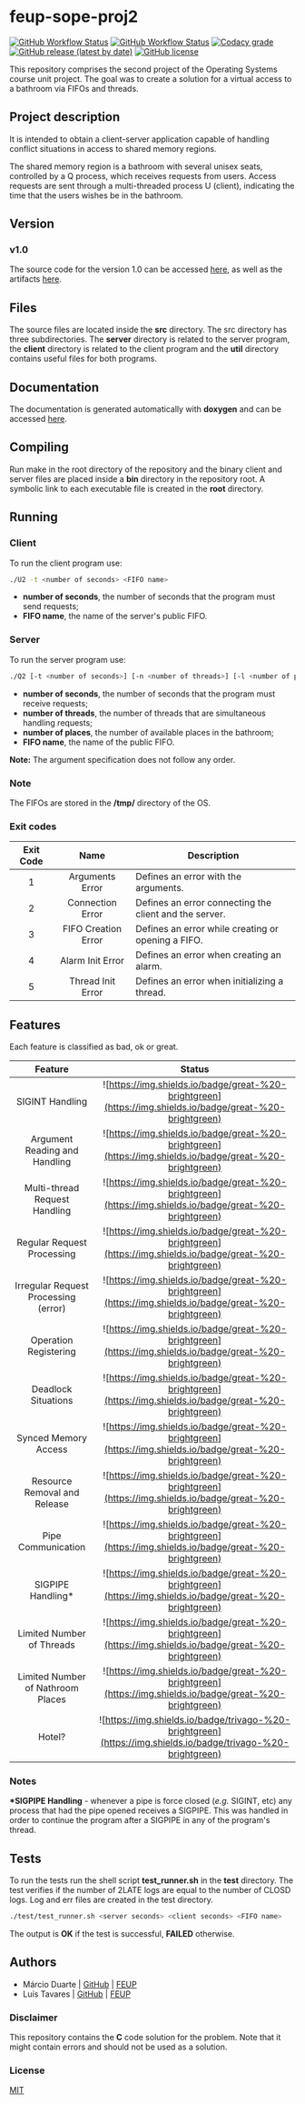# feup-sope-proj2

[![GitHub Workflow Status](https://img.shields.io/github/workflow/status/ctrlmarcio/feup-sope-proj2/C%20CI%20Build?logo=github)](https://github.com/ctrlMarcio/feup-sope-proj2/actions?query=workflow%3A%22C+CI+Build%22)
[![GitHub Workflow Status](https://img.shields.io/github/workflow/status/ctrlmarcio/feup-sope-proj2/C%20CI%20Documentation?label=documentation&logo=github)](https://github.com/ctrlMarcio/feup-sope-proj2/actions?query=workflow%3A%22C+CI+Documentation%22)
[![Codacy grade](https://img.shields.io/codacy/grade/f8bebb649ff54000894035a9db01d11d?logo=codacy)](https://app.codacy.com/manual/ctrlMarcio/feup-sope-proj2)
[![GitHub release (latest by date)](https://img.shields.io/github/v/release/ctrlmarcio/feup-sope-proj2?logo=github)](https://github.com/ctrlMarcio/feup-sope-proj2/actions?query=workflow%3A%22C+CI+Release%22)
[![GitHub license](https://img.shields.io/github/license/ctrlMarcio/feup-sope-proj2?color=blue)](https://github.com/ctrlMarcio/feup-sope-proj2/blob/master/LICENSE)

This repository comprises the second project of the Operating Systems course unit project. The goal was to create a solution for a virtual access to a bathroom via FIFOs and threads.

## Project description

It is intended to obtain a client-server application capable of handling conflict situations in access to shared memory regions.

The shared memory region is a bathroom with several unisex seats,
controlled by a Q process, which receives requests from users. Access requests are sent through a multi-threaded process U (client), indicating the time that the users wishes be in the bathroom.

## Version

### v1.0

The source code for the version 1.0 can be accessed [here](https://github.com/ctrlMarcio/feup-sope-proj2/tree/228a697e44ca587cf574e641789464c889ef0ec2), as well as the artifacts [here](https://github.com/ctrlMarcio/feup-sope-proj2/releases/tag/v1.0).

## Files

The source files are located inside the **src** directory. The src directory has three subdirectories. The **server** directory is related to the server program, the **client** directory is related to the client program and the **util** directory contains useful files for both programs.

## Documentation

The documentation is generated automatically with **doxygen** and can be accessed [here](https://ctrlmarcio.github.io/feup-sope-proj2/).

## Compiling

Run make in the root directory of the repository and the binary client and server files are placed inside a **bin** directory in the repository root. A symbolic link to each executable file is created in the **root** directory.

## Running

### Client

To run the client program use:

```bash
./U2 -t <number of seconds> <FIFO name>
```

-   **number of seconds**, the number of seconds that the program must send requests;
-   **FIFO name**, the name of the server's public FIFO.

### Server

To run the server program use:

```bash
./Q2 [-t <number of seconds>] [-n <number of threads>] [-l <number of places>] <FIFO name>
```

-   **number of seconds**, the number of seconds that the program must receive requests;
-   **number of threads**, the number of threads that are simultaneous handling requests;
-   **number of places**, the number of available places in the bathroom;
-   **FIFO name**, the name of the public FIFO.

**Note:** The argument specification does not follow any order.

### Note

The FIFOs are stored in the **/tmp/** directory of the OS.

### Exit codes

| Exit Code |         Name        | Description                                            |
| :-------: | :-----------------: | ------------------------------------------------------ |
|     1     |   Arguments Error   | Defines an error with the arguments.                   |
|     2     |   Connection Error  | Defines an error connecting the client and the server. |
|     3     | FIFO Creation Error | Defines an error while creating or opening a FIFO.     |
|     4     |   Alarm Init Error  | Defines an error when creating an alarm.               |
|     5     |  Thread Init Error  | Defines an error when initializing a thread.           |

## Features

Each feature is classified as bad, ok or great.

|                Feature               |                                                     Status                                                    |
| :----------------------------------: | :-----------------------------------------------------------------------------------------------------------: |
|            SIGINT Handling           |   ![https://img.shields.io/badge/great-%20-brightgreen](https://img.shields.io/badge/great-%20-brightgreen)   |
|     Argument Reading and Handling    |   ![https://img.shields.io/badge/great-%20-brightgreen](https://img.shields.io/badge/great-%20-brightgreen)   |
|     Multi-thread Request Handling    |   ![https://img.shields.io/badge/great-%20-brightgreen](https://img.shields.io/badge/great-%20-brightgreen)   |
|      Regular Request Processing      |   ![https://img.shields.io/badge/great-%20-brightgreen](https://img.shields.io/badge/great-%20-brightgreen)   |
| Irregular Request Processing (error) |   ![https://img.shields.io/badge/great-%20-brightgreen](https://img.shields.io/badge/great-%20-brightgreen)   |
|         Operation Registering        |   ![https://img.shields.io/badge/great-%20-brightgreen](https://img.shields.io/badge/great-%20-brightgreen)   |
|          Deadlock Situations         |   ![https://img.shields.io/badge/great-%20-brightgreen](https://img.shields.io/badge/great-%20-brightgreen)   |
|         Synced Memory Access         |   ![https://img.shields.io/badge/great-%20-brightgreen](https://img.shields.io/badge/great-%20-brightgreen)   |
|     Resource Removal and Release     |   ![https://img.shields.io/badge/great-%20-brightgreen](https://img.shields.io/badge/great-%20-brightgreen)   |
|          Pipe Communication          |   ![https://img.shields.io/badge/great-%20-brightgreen](https://img.shields.io/badge/great-%20-brightgreen)   |
|          SIGPIPE Handling\*          |   ![https://img.shields.io/badge/great-%20-brightgreen](https://img.shields.io/badge/great-%20-brightgreen)   |
|       Limited Number of Threads      |   ![https://img.shields.io/badge/great-%20-brightgreen](https://img.shields.io/badge/great-%20-brightgreen)   |
|   Limited Number of Nathroom Places  |   ![https://img.shields.io/badge/great-%20-brightgreen](https://img.shields.io/badge/great-%20-brightgreen)   |
|                Hotel?                | ![https://img.shields.io/badge/trivago-%20-brightgreen](https://img.shields.io/badge/trivago-%20-brightgreen) |

### Notes

**\*SIGPIPE Handling** - whenever a pipe is force closed (_e.g._ SIGINT, etc) any process that had the pipe opened receives a SIGPIPE. This was handled in order to continue the program after a SIGPIPE in any of the program's thread.

## Tests

To run the tests run the shell script **test_runner.sh** in the **test** directory. The test verifies if the number of 2LATE logs are equal to the number of CLOSD logs. Log and err files are created in the test directory.

```bash
./test/test_runner.sh <server seconds> <client seconds> <FIFO name>
```

The output is **OK** if the test is successful, **FAILED** otherwise.

## Authors

-   Márcio Duarte | [GitHub](https://github.com/ctrlMarcio) \| [FEUP](https://sigarra.up.pt/feup/pt/fest_geral.cursos_list?pv_num_unico=201909936)
-   Luís Tavares | [GitHub](https://github.com/luist18) \| [FEUP](https://sigarra.up.pt/feup/pt/fest_geral.cursos_list?pv_num_unico=201809679)

### Disclaimer

This repository contains the **C** code solution for the problem. Note that it might contain errors and should not be used as a solution.

### License

[MIT](https://opensource.org/licenses/MIT)
